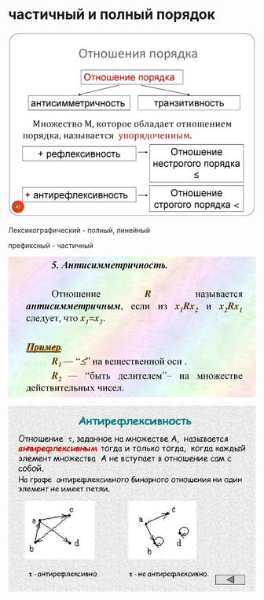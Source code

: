 # частичный и полный порядок

![](<../.gitbook/assets/image (253).png>)

Лексикографический - полный, линейный

префиксный - частичный

![](<../.gitbook/assets/image (195).png>)

![](<../.gitbook/assets/image (268).png>)
